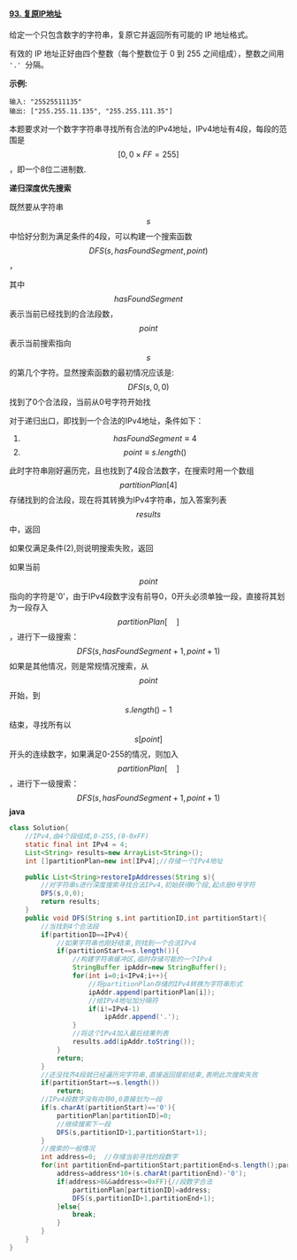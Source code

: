 #### [93. 复原IP地址](https://leetcode-cn.com/problems/restore-ip-addresses/)



给定一个只包含数字的字符串，复原它并返回所有可能的 IP 地址格式。

有效的 IP 地址正好由四个整数（每个整数位于 0 到 255 之间组成），整数之间用 `'.' `分隔。

 

**示例:**

```
输入: "25525511135"
输出: ["255.255.11.135", "255.255.111.35"]
```

本题要求对一个数字字符串寻找所有合法的IPv4地址，IPv4地址有4段，每段的范围是$$[0,0\times FF=255]$$，即一个8位二进制数.

**递归深度优先搜索**

既然要从字符串$$s$$中恰好分割为满足条件的4段，可以构建一个搜索函数$$DFS(s,hasFoundSegment,point)$$，

其中$$hasFoundSegment$$表示当前已经找到的合法段数，$$point$$表示当前搜索指向$$s$$的第几个字符。显然搜索函数的最初情况应该是:
$$
DFS(s,0,0)
$$
找到了0个合法段，当前从0号字符开始找

对于递归出口，即找到一个合法的IPv4地址，条件如下：

1. $$hasFoundSegment\equiv4$$
2. $$point\equiv s.length()$$

此时字符串刚好遍历完，且也找到了4段合法数字，在搜索时用一个数组$$partitionPlan[4]$$存储找到的合法段，现在将其转换为IPv4字符串，加入答案列表$$results$$中，返回

如果仅满足条件(2),则说明搜索失败，返回

如果当前$$point$$指向的字符是'0'，由于IPv4段数字没有前导0，0开头必须单独一段，直接将其划为一段存入$$partitionPlan[ \quad]$$，进行下一级搜索：
$$
DFS(s,hasFoundSegment+1,point+1)
$$
如果是其他情况，则是常规情况搜索，从$$point$$开始，到$$s.length()-1$$结束，寻找所有以$$s[point]$$开头的连续数字，如果满足0-255的情况，则加入$$partitionPlan[\quad]$$，进行下一级搜索：
$$
DFS(s,hasFoundSegment+1,point+1)
$$
**java**

```java
class Solution{
    //IPv4,由4个段组成,0-255,(0-0xFF)
    static final int IPv4 = 4;
    List<String> results=new ArrayList<String>();
    int []partitionPlan=new int[IPv4];//存储一个IPv4地址

    public List<String>restoreIpAddresses(String s){
        //对字符串s进行深度搜索寻找合法IPv4,初始获得0个段,起点是0号字符
        DFS(s,0,0);
        return results;
    }
    public void DFS(String s,int partitionID,int partitionStart){
        //当找到4个合法段
        if(partitionID==IPv4){
            //如果字符串也刚好结束,则找到一个合法IPv4
            if(partitionStart==s.length()){
                //构建字符串缓冲区,临时存储可能的一个IPv4
                StringBuffer ipAddr=new StringBuffer();
                for(int i=0;i<IPv4;i++){
                    //将partitionPlan存储的IPv4转换为字符串形式
                    ipAddr.append(partitionPlan[i]);
                    //给IPv4地址加分隔符
                    if(i!=IPv4-1)
                        ipAddr.append('.');
                }
                //将这个IPv4加入最后结果列表
                results.add(ipAddr.toString());
            }
            return;
        }
        //还没找齐4段就已经遍历完字符串,直接返回提前结束,表明此次搜索失败
        if(partitionStart==s.length())
            return;
        //IPv4段数字没有向导0,0直接划为一段
        if(s.charAt(partitionStart)=='0'){
            partitionPlan[partitionID]=0;
            //继续搜索下一段
            DFS(s,partitionID+1,partitionStart+1);
        }
        //搜索的一般情况
        int address=0;  //存储当前寻找的段数字
        for(int partitionEnd=partitionStart;partitionEnd<s.length();partitionEnd++){
            address=address*10+(s.charAt(partitionEnd)-'0');
            if(address>0&&address<=0xFF){//段数字合法
                partitionPlan[partitionID]=address;
                DFS(s,partitionID+1,partitionEnd+1);
            }else{
                break;
            }
        }
    }
}
```















